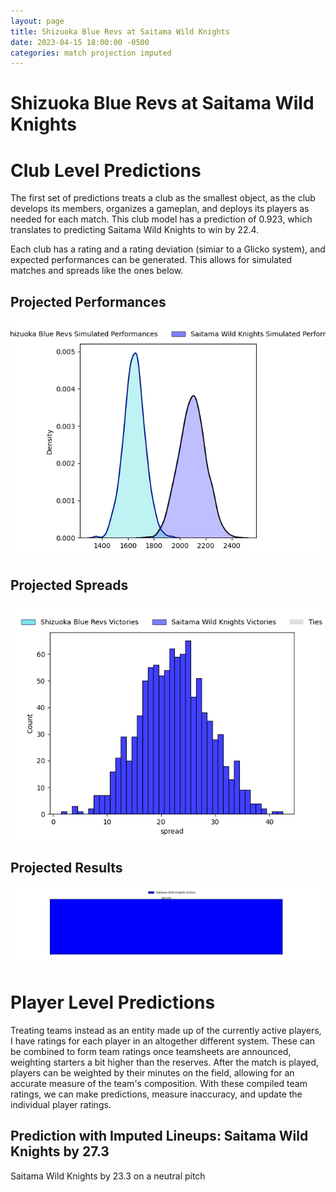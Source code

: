 ```yaml
---  
layout: page  
title: Shizuoka Blue Revs at Saitama Wild Knights  
date: 2023-04-15 18:00:00 -0500  
categories: match projection imputed  
---
```

# Shizuoka Blue Revs at Saitama Wild Knights

# Club Level Predictions


The first set of predictions treats a club as the smallest object, as the club develops its members, organizes a gameplan, and deploys its players as needed for each match. This club model has a prediction of 0.923, which translates to predicting Saitama Wild Knights to win by 22.4.

Each club has a rating and a rating deviation (simiar to a Glicko system), and expected performances can be generated. This allows for simulated matches and spreads like the ones below.
## Projected Performances


![Projected Performances](plots/performances_2023-04-15-SaitamaWildKnights-ShizuokaBlueRevs.png)
## Projected Spreads


![Projected Spreads](plots/spreads_2023-04-15-SaitamaWildKnights-ShizuokaBlueRevs.png)
## Projected Results


![Projected Results](plots/resultbar_2023-04-15-SaitamaWildKnights-ShizuokaBlueRevs.png)
# Player Level Predictions


Treating teams instead as an entity made up of the currently active players, I have ratings for each player in an altogether different system. These can be combined to form team ratings once teamsheets are announced, weighting starters a bit higher than the reserves. After the match is played, players can be weighted by their minutes on the field, allowing for an accurate measure of the team's composition. With these compiled team ratings, we can make predictions, measure inaccuracy, and update the individual player ratings.
## Prediction with Imputed Lineups: Saitama Wild Knights by 27.3


Saitama Wild Knights by 23.3 on a neutral pitch


